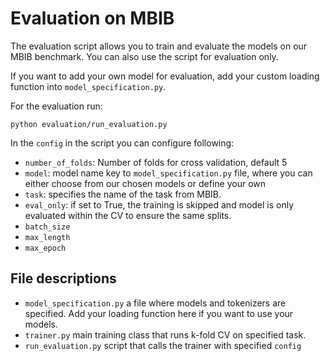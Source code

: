# Evaluation on MBIB
The evaluation script allows you to train and evaluate the models on our MBIB benchmark. You can also use the script for evaluation only.

If you want to add your own model for evaluation, add your custom loading function into `model_specification.py`.

For the evaluation run:
```
python evaluation/run_evaluation.py
```
In the `config` in the script you can configure following:
* `number_of_folds`: Number of folds for cross validation, default 5
* `model`: model name key to `model_specification.py` file, where you can either choose from our chosen models or define your own
* `task`: specifies the name of the task from MBIB.
* `eval_only`: if set to True, the training is skipped and model is only evaluated within the CV to ensure the same splits. 
* `batch_size`
* `max_length`
* `max_epoch`




## File descriptions
* `model_specification.py` a file where models and tokenizers are specified. Add your loading function here if you want to use your models.
* `trainer.py` main training class that runs k-fold CV on specified task.
* `run_evaluation.py` script that calls the trainer with specified `config`